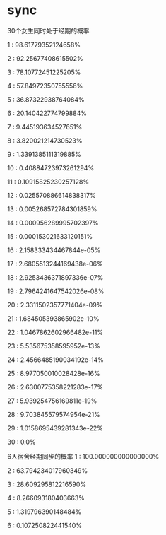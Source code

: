 # sync

30个女生同时处于经期的概率

1   :   98.61779352124658%
 
2   :   92.25677408615502%
 
3   :   78.10772451225205%
 
4   :   57.84972350755556%
 
5   :   36.87322938764084%
 
6   :   20.140422774799884%
 
7   :   9.445193634527651%
 
8   :   3.820021214730523%
 
9   :   1.3391385111319885%
 
10   :   0.40884723973261294%
 
11   :   0.10915825230257128%
 
12   :   0.025570886614838317%
 
13   :   0.005268572784301859%
 
14   :   0.000956289995702397%
 
15   :   0.000153021633120151%
 
16   :   2.158333434467844e-05%
 
17   :   2.6805513244169438e-06%
 
18   :   2.9253436371897336e-07%
 
19   :   2.7964241647542026e-08%
 
20   :   2.3311502357771404e-09%
 
21   :   1.684505393865902e-10%
 
22   :   1.0467862602966482e-11%
 
23   :   5.535675358595952e-13%
 
24   :   2.4566485190034192e-14%
 
25   :   8.977050010028428e-16%
 
26   :   2.6300775358221283e-17%
 
27   :   5.939254756169811e-19%
 
28   :   9.703845579574954e-21%
 
29   :   1.0158695439281343e-22%
 
30   :   0.0%


6人宿舍经期同步的概率
1   :   100.000000000000000%
 
2   :   63.794234017960349%
 
3   :   28.609295812216590%
 
4   :   8.266093180403663%
 
5   :   1.319796390148484%
 
6   :   0.107250822441540%

